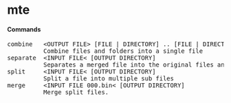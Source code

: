 # mte
#### Commands
<pre>
combine   &lt;OUTPUT FILE&gt; [FILE | DIRECTORY] .. [FILE | DIRECTORY]
          Combine files and folders into a single file
separate  &lt;INPUT FILE&lt; [OUTPUT DIRECTORY]
          Separates a merged file into the original files and folders.
split     &lt;INPUT FILE&lt; [OUTPUT DIRECTORY]
          Split a file into multiple sub files
merge     &lt;INPUT FILE 000.bin&lt; [OUTPUT DIRECTORY]
          Merge split files.
</pre>
